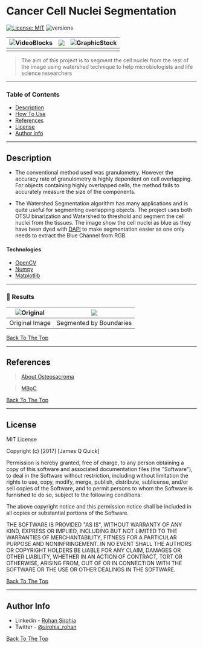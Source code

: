 # Cancer Cell Nuclei Segmentation
[![License: MIT](https://img.shields.io/badge/License-MIT-yellow.svg)](https://opensource.org/licenses/MIT) ![versions](https://img.shields.io/pypi/pyversions/pybadges.svg)



| ![VideoBlocks](https://static1.olympus-lifescience.com/modules/imageresizer/599/856/ffd2cef388/700x504p350x252.jpg)  | ![](https://i.ibb.co/8bng010/opening.jpg) | ![GraphicStock](https://i.ibb.co/N1jVVcy/Markers.jpg) |
|:---:|:---:|:---:|
| |  |  |

> The aim of this project is to segment the cell nuclei from the rest of the image using watershed technique to help microbiologists and life science researchers

---

### Table of Contents

- [Description](#description)
- [How To Use](#how-to-use)
- [References](#references)
- [License](#license)
- [Author Info](#author-info)

---

## Description
* The conventional method used was granulometry. However the accuracy rate of granulometry is highly dependent on cell overlapping. For objects containing highly overlapped cells, the method fails to accurately measure the size of the components.

* The Watershed Segmentation algorithm has many applications and is quite useful for segmenting overlapping objects. The project uses both OTSU binarization and Watershed to threshold and segment the cell nuclei from the tissues. The image show the cell nuclei as blue as they have been dyed with [DAPI](https://en.wikipedia.org/wiki/DAPI) to make segmentation easier as one only needs to extract the Blue Channel from RGB. 

#### Technologies

- [OpenCV](https://pypi.org/project/opencv-python/)
- [Numpy](https://pypi.org/project/numpy/)
- [Matplotlib](https://pypi.org/project/matplotlib/)


---

### :rocket: Results
| ![Original](https://i.ibb.co/BZq4JFD/Original.jpg)  | ![](https://i.ibb.co/BBxm5Jc/Boundaries-overlayed-from-colored-grains.jpg) 
|:---:|:---:|
| Original Image | Segmented by Boundaries |

[Back To The Top](#read-me-template)

---

## References
> [About Osteosacroma](https://www.cancer.org/cancer/osteosarcoma/about.html)
 
> [MBoC](https://www.molbiolcell.org/doi/10.1091/mbc.E18-08-0545)

[Back To The Top](#read-me-template)

---

## License

MIT License

Copyright (c) [2017] [James Q Quick]

Permission is hereby granted, free of charge, to any person obtaining a copy
of this software and associated documentation files (the "Software"), to deal
in the Software without restriction, including without limitation the rights
to use, copy, modify, merge, publish, distribute, sublicense, and/or sell
copies of the Software, and to permit persons to whom the Software is
furnished to do so, subject to the following conditions:

The above copyright notice and this permission notice shall be included in all
copies or substantial portions of the Software.

THE SOFTWARE IS PROVIDED "AS IS", WITHOUT WARRANTY OF ANY KIND, EXPRESS OR
IMPLIED, INCLUDING BUT NOT LIMITED TO THE WARRANTIES OF MERCHANTABILITY,
FITNESS FOR A PARTICULAR PURPOSE AND NONINFRINGEMENT. IN NO EVENT SHALL THE
AUTHORS OR COPYRIGHT HOLDERS BE LIABLE FOR ANY CLAIM, DAMAGES OR OTHER
LIABILITY, WHETHER IN AN ACTION OF CONTRACT, TORT OR OTHERWISE, ARISING FROM,
OUT OF OR IN CONNECTION WITH THE SOFTWARE OR THE USE OR OTHER DEALINGS IN THE
SOFTWARE.

[Back To The Top](#read-me-template)

---

## Author Info

- Linkedin - [Rohan Sirohia](https://www.linkedin.com/in/rohan-sirohia)
- Twitter - [@sirohia_rohan](https://twitter.com/sirohia_rohan)

[Back To The Top](#read-me-template)
